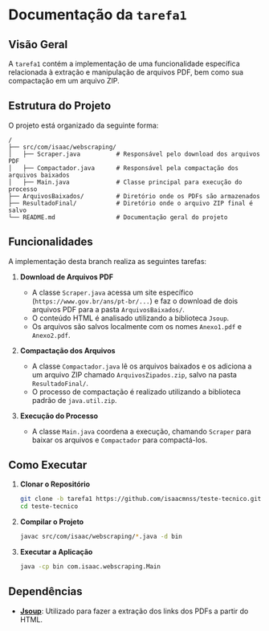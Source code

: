 # Documentação da `tarefa1`

## Visão Geral
A `tarefa1` contém a implementação de uma funcionalidade específica relacionada à extração e manipulação de arquivos PDF,
bem como sua compactação em um arquivo ZIP.

## Estrutura do Projeto
O projeto está organizado da seguinte forma:

```
/
├── src/com/isaac/webscraping/
│   ├── Scraper.java          # Responsável pelo download dos arquivos PDF
│   ├── Compactador.java      # Responsável pela compactação dos arquivos baixados
│   ├── Main.java             # Classe principal para execução do processo
├── ArquivosBaixados/         # Diretório onde os PDFs são armazenados
├── ResultadoFinal/           # Diretório onde o arquivo ZIP final é salvo
└── README.md                 # Documentação geral do projeto
```

## Funcionalidades
A implementação desta branch realiza as seguintes tarefas:

1. **Download de Arquivos PDF**
    - A classe `Scraper.java` acessa um site específico (`https://www.gov.br/ans/pt-br/...`) e faz o download de dois arquivos PDF para a pasta `ArquivosBaixados/`.
    - O conteúdo HTML é analisado utilizando a biblioteca `Jsoup`.
    - Os arquivos são salvos localmente com os nomes `Anexo1.pdf` e `Anexo2.pdf`.

2. **Compactação dos Arquivos**
    - A classe `Compactador.java` lê os arquivos baixados e os adiciona a um arquivo ZIP chamado `ArquivosZipados.zip`, salvo na pasta `ResultadoFinal/`.
    - O processo de compactação é realizado utilizando a biblioteca padrão de `java.util.zip`.

3. **Execução do Processo**
    - A classe `Main.java` coordena a execução, chamando `Scraper` para baixar os arquivos e `Compactador` para compactá-los.

## Como Executar
1. **Clonar o Repositório**
   ```bash
   git clone -b tarefa1 https://github.com/isaacmnss/teste-tecnico.git
   cd teste-tecnico
   ```

2. **Compilar o Projeto**
   ```bash
   javac src/com/isaac/webscraping/*.java -d bin
   ```

3. **Executar a Aplicação**
   ```bash
   java -cp bin com.isaac.webscraping.Main
   ```

## Dependências
- **[Jsoup](https://jsoup.org/)**: Utilizado para fazer a extração dos links dos PDFs a partir do HTML.


